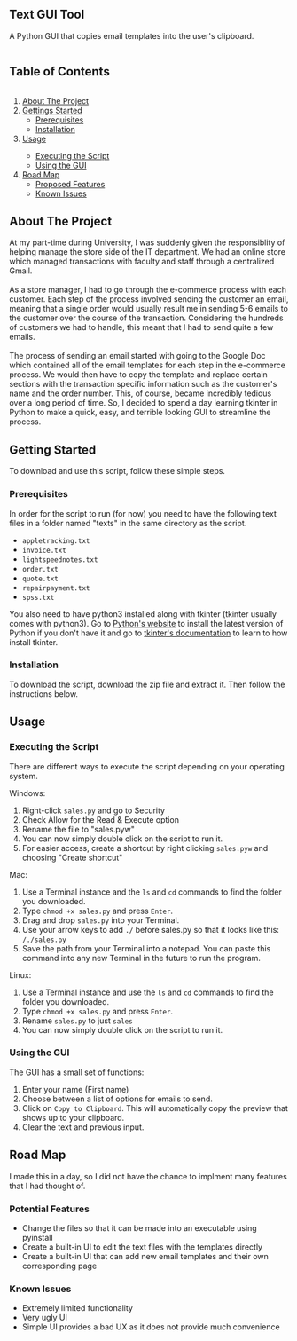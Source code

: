 <!-- Project Title -->
<h2 align="left">Text GUI Tool</h2>
<p align="left">A Python GUI that copies email templates into the user's clipboard.</p>


<!-- Table of Contents -->
<h2 style="display: inline-block">Table of Contents</h2>
<ol> 
	<li>
		<a href="#about-the-project">About The Project</a>
	</li>
	<li><a href="#getting-started">Gettings Started</a>
		<ul>
			<li> <a href="#prerequisites">Prerequisites</a> </li>
			<li> <a href="#installation">Installation</a> </li>
		</ul>
	</li>
	<li><a href="#usage">Usage</a></li>
		<ul>
			<li> <a href="#executing-the-script">Executing the Script</a> </li>
			<li> <a href="#using-the-gui">Using the GUI</a> </li>
		</ul>
	<li><a href="#road-map">Road Map</a>
		<ul>
			<li> <a href="#potential-features">Proposed Features</a> </li>
			<li> <a href="#known-issues">Known Issues</a> </li>
		</ul>
	</li>
			
</ol>		
	

## About The Project
At my part-time during University, I was suddenly given the responsiblity of helping manage the store side of the IT department. We had an online store which managed transactions with faculty and staff through a centralized Gmail. 
</br> </br>
As a store manager, I had to go through the e-commerce process with each customer. Each step of the process involved sending the customer an email, meaning that a single order would usually result me in sending 5-6 emails to the customer over the course of the transaction. Considering the hundreds of customers we had to handle, this meant that I had to send quite a few emails.
</br> </br>
The process of sending an email started with going to the Google Doc which contained all of the email templates for each step in the e-commerce process. We would then have to copy the template and replace certain sections with the transaction specific information such as the customer's name and the order number. This, of course, became incredibly tedious over a long period of time. So, I decided to spend a day learning tkinter in Python to make a quick, easy, and terrible looking GUI to streamline the process.


## Getting Started
To download and use this script, follow these simple steps.

### Prerequisites
In order for the script to run (for now) you need to have the following text files in a folder named "texts" in the same directory as the script.
* `appletracking.txt`
* `invoice.txt`
* `lightspeednotes.txt`
* `order.txt`
* `quote.txt`
* `repairpayment.txt`
* `spss.txt`

You also need to have python3 installed along with tkinter (tkinter usually comes with python3). Go to [Python's website](https://www.python.org/downloads/) to install the latest version of Python if you don't have it and go to [tkinter's documentation](https://tkdocs.com/tutorial/install.html) to learn to how install tkinter.


### Installation
To download the script, download the zip file and extract it. Then follow the instructions below.

## Usage

### Executing the Script
There are different ways to execute the script depending on your operating system.

Windows:

1. Right-click `sales.py` and go to Security
2. Check Allow for the Read & Execute option 
3. Rename the file to "sales.pyw"
4. You can now simply double click on the script to run it.
5. For easier access, create a shortcut by right clicking `sales.pyw` and choosing "Create shortcut"

Mac:

1. Use a Terminal instance and the `ls` and `cd` commands to find the folder you downloaded.
2. Type `chmod +x sales.py` and press `Enter`.
2. Drag and drop `sales.py` into your Terminal.
3. Use your arrow keys to add `./` before sales.py so that it looks like this: `/./sales.py`
5. Save the path from your Terminal into a notepad. You can paste this command into any new Terminal in the future to run the program.

Linux:
	
1. Use a Terminal instance and use the `ls` and `cd` commands to find the folder you downloaded.
2. Type `chmod +x sales.py` and press `Enter`.
3. Rename `sales.py` to just `sales`
4. You can now simply double click on the script to run it.

### Using the GUI

The GUI has a small set of functions:

1. Enter your name (First name)
2. Choose between a list of options for emails to send.
4. Click on `Copy to Clipboard`. This will automatically copy the preview that shows up to your clipboard.
5. Clear the text and previous input.

## Road Map
I made this in a day, so I did not have the chance to implment many features that I had thought of. 

### Potential Features
* Change the files so that it can be made into an executable using pyinstall
* Create a built-in UI to edit the text files with the templates directly
* Create a built-in UI that can add new email templates and their own corresponding page

### Known Issues
* Extremely limited functionality
* Very ugly UI
* Simple UI provides a bad UX as it does not provide much convenience
